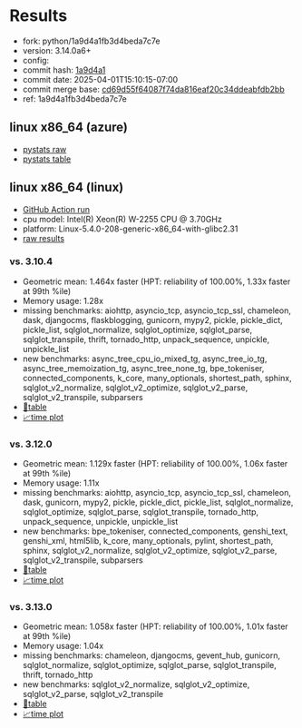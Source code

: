 # Results

- fork: python/1a9d4a1fb3d4beda7c7e
- version: 3.14.0a6+
- config: 
- commit hash: [1a9d4a1](https://github.com/python/cpython/commit/1a9d4a1)
- commit date: 2025-04-01T15:10:15-07:00
- commit merge base: [cd69d55f64087f74da816eaf20c34ddeabfdb2bb](https://github.com/python/cpython/commit/cd69d55f64087f74da816eaf20c34ddeabfdb2bb)
- ref: 1a9d4a1fb3d4beda7c7e

## linux x86_64 (azure)

- [pystats raw](bm-20250401-azure-x86_64-python-1a9d4a1fb3d4beda7c7e-3.14.0a6%2B-1a9d4a1-pystats.json)
- [pystats table](bm-20250401-azure-x86_64-python-1a9d4a1fb3d4beda7c7e-3.14.0a6%2B-1a9d4a1-pystats.md)

## linux x86_64 (linux)

- [GitHub Action run](https://github.com/faster-cpython/benchmarking/actions/runs/14253336921)
- cpu model: Intel(R) Xeon(R) W-2255 CPU @ 3.70GHz
- platform: Linux-5.4.0-208-generic-x86_64-with-glibc2.31
- [raw results](bm-20250401-linux-x86_64-python-1a9d4a1fb3d4beda7c7e-3.14.0a6%2B-1a9d4a1.json)

### vs. 3.10.4

- Geometric mean: 1.464x faster (HPT: reliability of 100.00%, 1.33x faster at 99th %ile)
- Memory usage: 1.28x
- missing benchmarks: aiohttp, asyncio_tcp, asyncio_tcp_ssl, chameleon, dask, djangocms, flaskblogging, gunicorn, mypy2, pickle, pickle_dict, pickle_list, sqlglot_normalize, sqlglot_optimize, sqlglot_parse, sqlglot_transpile, thrift, tornado_http, unpack_sequence, unpickle, unpickle_list
- new benchmarks: async_tree_cpu_io_mixed_tg, async_tree_io_tg, async_tree_memoization_tg, async_tree_none_tg, bpe_tokeniser, connected_components, k_core, many_optionals, shortest_path, sphinx, sqlglot_v2_normalize, sqlglot_v2_optimize, sqlglot_v2_parse, sqlglot_v2_transpile, subparsers
- [📄table](bm-20250401-linux-x86_64-python-1a9d4a1fb3d4beda7c7e-3.14.0a6%2B-1a9d4a1-vs-3.10.4.md)
- [📈time plot](bm-20250401-linux-x86_64-python-1a9d4a1fb3d4beda7c7e-3.14.0a6%2B-1a9d4a1-vs-3.10.4.svg)

### vs. 3.12.0

- Geometric mean: 1.129x faster (HPT: reliability of 100.00%, 1.06x faster at 99th %ile)
- Memory usage: 1.11x
- missing benchmarks: aiohttp, asyncio_tcp, asyncio_tcp_ssl, chameleon, dask, gunicorn, mypy2, pickle, pickle_dict, pickle_list, sqlglot_normalize, sqlglot_optimize, sqlglot_parse, sqlglot_transpile, tornado_http, unpack_sequence, unpickle, unpickle_list
- new benchmarks: bpe_tokeniser, connected_components, genshi_text, genshi_xml, html5lib, k_core, many_optionals, pylint, shortest_path, sphinx, sqlglot_v2_normalize, sqlglot_v2_optimize, sqlglot_v2_parse, sqlglot_v2_transpile, subparsers
- [📄table](bm-20250401-linux-x86_64-python-1a9d4a1fb3d4beda7c7e-3.14.0a6%2B-1a9d4a1-vs-3.12.0.md)
- [📈time plot](bm-20250401-linux-x86_64-python-1a9d4a1fb3d4beda7c7e-3.14.0a6%2B-1a9d4a1-vs-3.12.0.svg)

### vs. 3.13.0

- Geometric mean: 1.058x faster (HPT: reliability of 100.00%, 1.01x faster at 99th %ile)
- Memory usage: 1.04x
- missing benchmarks: chameleon, djangocms, gevent_hub, gunicorn, sqlglot_normalize, sqlglot_optimize, sqlglot_parse, sqlglot_transpile, thrift, tornado_http
- new benchmarks: sqlglot_v2_normalize, sqlglot_v2_optimize, sqlglot_v2_parse, sqlglot_v2_transpile
- [📄table](bm-20250401-linux-x86_64-python-1a9d4a1fb3d4beda7c7e-3.14.0a6%2B-1a9d4a1-vs-3.13.0.md)
- [📈time plot](bm-20250401-linux-x86_64-python-1a9d4a1fb3d4beda7c7e-3.14.0a6%2B-1a9d4a1-vs-3.13.0.svg)

